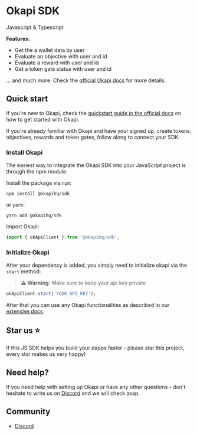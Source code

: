 # Okapi SDK 
Javascript & Typescript

**Features**:

- Get the a wallet data by user
- Evaluate an objective with user and id
- Evaluate a reward with user and id
- Get a token gate status with user and id 

... and much more. Check the [official Okapi docs](https://okapi-1.gitbook.io/product-docs/) for more details.

## Quick start

If you're new to Okapi, check the [quickstart guide in the official docs](https://okapi-1.gitbook.io/product-docs/fundamentals/quickstart) on how to get started with Okapi.

If you're already familiar with Okapi and have your signed up, create tokens, objectives, rewards and token gates, follow along to connect your SDK:

### Install Okapi

The easiest way to integrate the Okapi SDK into your JavaScript project is through the npm module.

Install the package via `npm`:

```shell
npm install @okapihq/sdk
```

or `yarn`:

```shell
yarn add @okapihq/sdk
```

Import Okapi:

```js
import { okApiClient } from '@okapihq/sdk';
```

### Initialize Okapi

After your dependency is added, you simply need to initialize okapi via the `start` method:

> **⚠️ Warning**: Make sure to keep your api key private

```javascript
okApiClient.start('YOUR_API_KEY');
```

After that you can use any Okapi functionalities as described in our [extensive docs](https://okapi-1.gitbook.io/product-docs).

## Star us ⭐️ 

If this JS SDK helps you build your dapps faster - please star this project, every star makes us very happy!

## Need help?

If you need help with setting up Okapi or have any other questions - don't hesitate to write us on [Discord](https://discord.gg) and we will check asap.


## Community

- [Discord](https://discord.gg)

# 